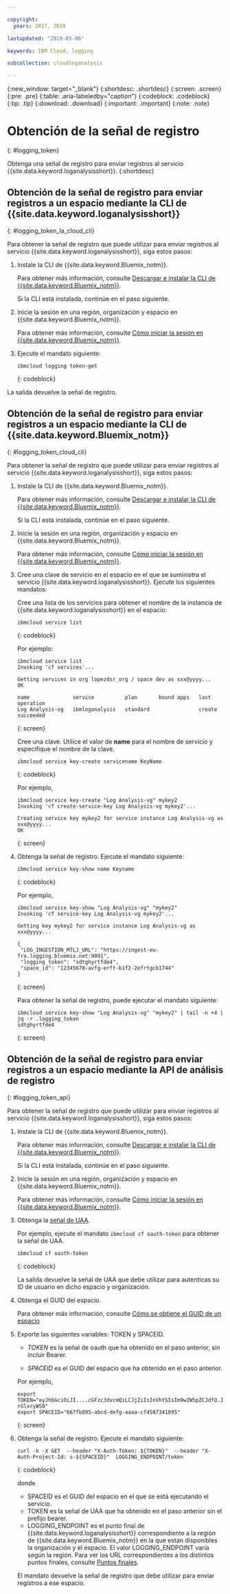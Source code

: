```yaml
---

copyright:
  years: 2017, 2019

lastupdated: "2019-03-06"

keywords: IBM Cloud, logging

subcollection: cloudloganalysis

---
```


{:new_window: target="_blank"}
{:shortdesc: .shortdesc}
{:screen: .screen}
{:pre: .pre}
{:table: .aria-labeledby="caption"}
{:codeblock: .codeblock}
{:tip: .tip}
{:download: .download}
{:important: .important}
{:note: .note}


# Obtención de la señal de registro
{: #logging_token}

Obtenga una señal de registro para enviar registros al servicio {{site.data.keyword.loganalysisshort}}. 
{:shortdesc}


## Obtención de la señal de registro para enviar registros a un espacio mediante la CLI de {{site.data.keyword.loganalysisshort}} 
{: #logging_token_la_cloud_cli}

Para obtener la señal de registro que puede utilizar para enviar registros al servicio {{site.data.keyword.loganalysisshort}}, siga estos pasos:

1. Instale la CLI de {{site.data.keyword.Bluemix_notm}}.

   Para obtener más información, consulte [Descargar e instalar la CLI de {{site.data.keyword.Bluemix_notm}}](/docs/cli/index.html#overview).
   
   Si la CLI está instalada, continúe en el paso siguiente.
    
2. Inicie la sesión en una región, organización y espacio en {{site.data.keyword.Bluemix_notm}}. 

    Para obtener más información, consulte [Cómo iniciar la sesión en {{site.data.keyword.Bluemix_notm}}](/docs/services/CloudLogAnalysis/qa/cli_qa.html#login).
	
3. Ejecute el mandato siguiente:

    ```
	ibmcloud logging token-get
	```
	{: codeblock}

La salida devuelve la señal de registro.


## Obtención de la señal de registro para enviar registros a un espacio mediante la CLI de {{site.data.keyword.Bluemix_notm}} 
{: #logging_token_cloud_cli}

Para obtener la señal de registro que puede utilizar para enviar registros al servicio {{site.data.keyword.loganalysisshort}}, siga estos pasos:

1. Instale la CLI de {{site.data.keyword.Bluemix_notm}}.

   Para obtener más información, consulte [Descargar e instalar la CLI de {{site.data.keyword.Bluemix_notm}}](/docs/cli/index.html#overview).
   
   Si la CLI está instalada, continúe en el paso siguiente.
    
2. Inicie la sesión en una región, organización y espacio en {{site.data.keyword.Bluemix_notm}}. 

    Para obtener más información, consulte [Cómo iniciar la sesión en {{site.data.keyword.Bluemix_notm}}](/docs/services/CloudLogAnalysis/qa/cli_qa.html#login).
	
3. Cree una clave de servicio en el espacio en el que se suministra el servicio {{site.data.keyword.loganalysisshort}}. Ejecute los siguientes mandatos:

    Cree una lista de los servicios para obtener el nombre de la instancia de {{site.data.keyword.loganalysisshort}} en el espacio:
	
    ```
	ibmcloud service list
	```
	{: codeblock}
	
	Por ejemplo:
	
	```
	ibmcloud service list
    Invoking 'cf services'...

    Getting services in org lopezdsr_org / space dev as xxx@yyyy...
    OK

    name              service          plan       bound apps   last operation
    Log Analysis-vg   ibmloganalysis   standard                create succeeded
    ```
	{: screen}
	
	Cree una clave. Utilice el valor de **name** para el nombre de servicio y especifique el nombre de la clave.
	
	```
	ibmcloud service key-create servicename KeyName 
	```
	{: codeblock}
	
	Por ejemplo,
	
	```
	ibmcloud service key-create "Log Analysis-vg" mykey2
    Invoking 'cf create-service-key Log Analysis-vg mykey2'...

    Creating service key mykey2 for service instance Log Analysis-vg as xxx@yyyy...
    OK
    ```
	{: screen}
	
4. Obtenga la señal de registro. Ejecute el mandato siguiente:
	
	```
	ibmcloud service key-show name Keyname
	```
	{: codeblock}
	
	Por ejemplo, 
	
	```
	ibmcloud service key-show "Log Analysis-vg" "mykey2" 
    Invoking 'cf service-key Log Analysis-vg mykey2'...

    Getting key mykey2 for service instance Log Analysis-vg as xxx@yyyy...

    {
     "LOG_INGESTION_MTLJ_URL": "https://ingest-eu-fra.logging.bluemix.net:9091",
     "logging_token": "sdtghyrtfde4",
     "space_id": "12345678-avfg-erft-b1f2-2efrtgcb1744"
    }
    ```
	{: screen}
	
	Para obtener la señal de registro, puede ejecutar el mandato siguiente:
	
	```
	ibmcloud service key-show "Log Analysis-vg" "mykey2" | tail -n +4 | jq -r .logging_token
    sdtghyrtfde4
	```
	{: screen}


	
## Obtención de la señal de registro para enviar registros a un espacio mediante la API de análisis de registro
{: #logging_token_api}


Para obtener la señal de registro que puede utilizar para enviar registros al servicio {{site.data.keyword.loganalysisshort}}, siga estos pasos:

1. Instale la CLI de {{site.data.keyword.Bluemix_notm}}.

   Para obtener más información, consulte [Descargar e instalar la CLI de {{site.data.keyword.Bluemix_notm}}](/docs/cli/index.html#overview).
   
   Si la CLI está instalada, continúe en el paso siguiente.
    
2. Inicie la sesión en una región, organización y espacio en {{site.data.keyword.Bluemix_notm}}. 

    Para obtener más información, consulte [Cómo iniciar la sesión en {{site.data.keyword.Bluemix_notm}}](/docs/services/CloudLogAnalysis/qa/cli_qa.html#login).
	
3. Obtenga la [señal de UAA](/docs/services/CloudLogAnalysis/security/auth_uaa.html#uaa_cli).

    Por ejemplo, ejecute el mandato `ibmcloud cf oauth-token` para obtener la señal de UAA.

    ```
	ibmcloud cf oauth-token
	```
	{: codeblock}
	
	La salida devuelve la señal de UAA que debe utilizar para autenticas su ID de usuario en dicho espacio y organización.

4. Obtenga el GUID del espacio.

   Para obtener más información, consulte [Cómo se obtiene el GUID de un espacio](/docs/services/CloudLogAnalysis/qa/cli_qa.html#space_guid2)  
	
5. Exporte las siguientes variables: TOKEN y SPACEID.

    * *TOKEN* es la señal de oauth que ha obtenido en el paso anterior, sin incluir Bearer.
	
	* *SPACEID* es el GUID del espacio que ha obtenido en el paso anterior. 
		
	Por ejemplo,
	
	```
	export TOKEN="eyJhbGciOiJI....cGFzc3dvcmQiLCJjZiIsInVhYSIsIm9wZW5pZCJdfQ.JaoaVudG4jqjeXz6q3JQL_SJJfoIFvY8m-rGlxryWS8"
	export SPACEID="667fb895-abcd-defg-aaaa-cf4587341095"
	```
	{: screen}
	
6. Obtenga la señal de registro. Ejecute el mandato siguiente:
 
    ```
	curl -k -X GET  --header "X-Auth-Token: ${TOKEN}"  --header "X-Auth-Project-Id: s-${SPACEID}"  LOGGING_ENDPOINT/token
    ```
    {: codeblock}	
	
	donde
	* SPACEID es el GUID del espacio en el que se está ejecutando el servicio.
	* TOKEN es la señal de UAA que ha obtenido en el paso anterior sin el prefijo bearer.
	* LOGGING_ENDPOINT es el punto final de {{site.data.keyword.loganalysisshort}} correspondiente a la región de {{site.data.keyword.Bluemix_notm}} en la que están disponibles la organización y el espacio. El valor LOGGING_ENDPOINT varía según la región. Para ver los URL correspondientes a los distintos puntos finales, consulte [Puntos finales](/docs/services/CloudLogAnalysis/manage_logs.html#endpoints).
	
    El mandato devuelve la señal de registro que debe utilizar para enviar registros a ese espacio.
	
